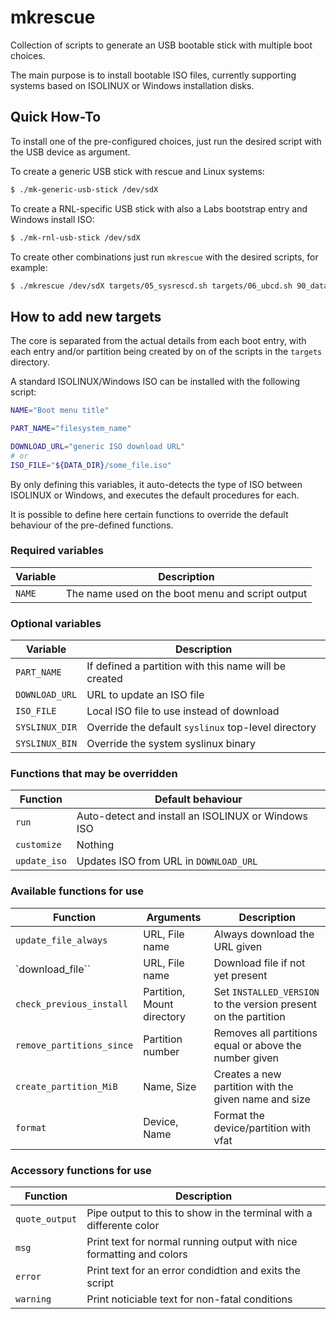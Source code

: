 # mkrescue

Collection of scripts to generate an USB bootable stick with multiple boot choices.

The main purpose is to install bootable ISO files, currently supporting systems
based on ISOLINUX or Windows installation disks.

## Quick How-To

To install one of the pre-configured choices, just run the desired script with
the USB device as argument.

To create a generic USB stick with rescue and Linux systems:

```sh
$ ./mk-generic-usb-stick /dev/sdX
```

To create a RNL-specific USB stick with also a Labs bootstrap entry and Windows install ISO:
```sh
$ ./mk-rnl-usb-stick /dev/sdX
```

To create other combinations just run `mkrescue` with the desired scripts, for example:
```sh
$ ./mkrescue /dev/sdX targets/05_sysrescd.sh targets/06_ubcd.sh 90_data.sh
```

## How to add new targets

The core is separated from the actual details from each boot entry, with each
entry and/or partition being created by on of the scripts in the `targets` directory.

A standard ISOLINUX/Windows ISO can be installed with the following script:
```sh
NAME="Boot menu title"

PART_NAME="filesystem_name"

DOWNLOAD_URL="generic ISO download URL"
# or
ISO_FILE="${DATA_DIR}/some_file.iso"
```

By only defining this variables, it auto-detects the type of ISO between ISOLINUX
or Windows, and executes the default procedures for each.

It is possible to define here certain functions to override the default behaviour
of the pre-defined functions.

### Required variables

| Variable        | Description                                                 |
| ---             | ---                                                         |
| `NAME`          | The name used on the boot menu and script output            |

### Optional variables

| Variable        | Description                                                 |
| ---             | ---                                                         |
| `PART_NAME`     | If defined a partition with this name will be created       |
| `DOWNLOAD_URL`  | URL to update an ISO file                                   |
| `ISO_FILE`      | Local ISO file to use instead of download                   |
| `SYSLINUX_DIR`  | Override the default `syslinux` top-level directory         |
| `SYSLINUX_BIN`  | Override the system syslinux binary                         |

### Functions that may be overridden

| Function     | Default behaviour                                              |
| ---          | ---                                                            |
| `run`        | Auto-detect and install an ISOLINUX or Windows ISO             |
| `customize`  | Nothing                                                        |
| `update_iso` | Updates ISO from URL in `DOWNLOAD_URL`                         |

### Available functions for use

| Function                  | Arguments                  | Description                                                     |
| ---                       | ---                        | ---                                                             |
| `update_file_always`      | URL, File name             | Always download the URL given                                   |
| `download_file``          | URL, File name             | Download file if not yet present                                |
| `check_previous_install`  | Partition, Mount directory | Set `INSTALLED_VERSION` to the version present on the partition |
| `remove_partitions_since` | Partition number           | Removes all partitions equal or above the number given          |
| `create_partition_MiB`    | Name, Size                 | Creates a new partition with the given name and size            |
| `format`                  | Device, Name               | Format the device/partition with vfat                           |

### Accessory functions for use

| Function       | Description                                                           |
| ---            | ---                                                                   |
| `quote_output` | Pipe output to this to show in the terminal with a differente color   |
| `msg`          | Print text for normal running output with nice formatting and colors  |
| `error`        | Print text for an error condidtion and exits the script               |
| `warning`      | Print noticiable text for non-fatal conditions                        |
